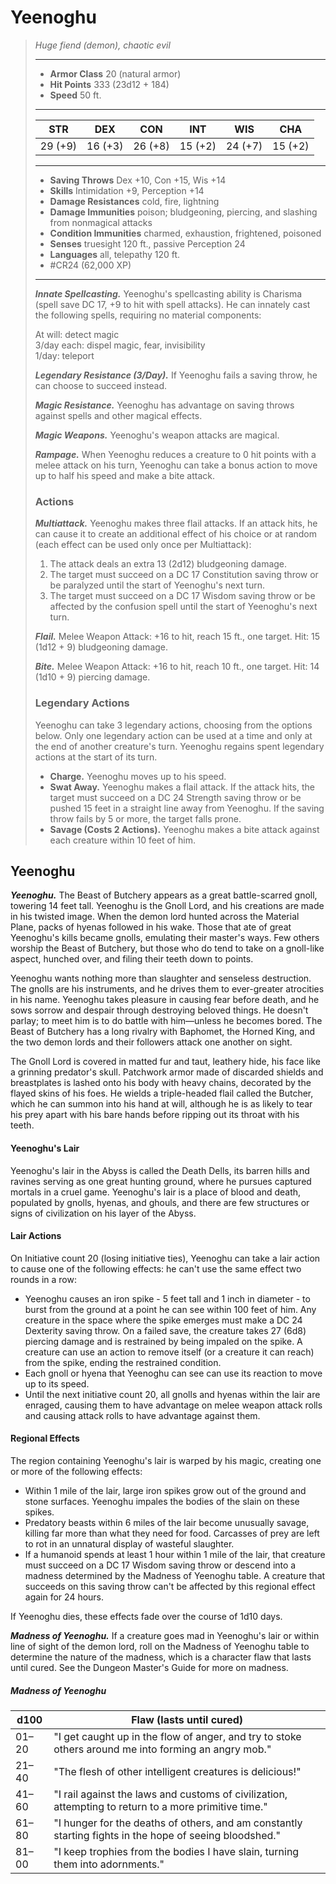 # Yeenoghu
>*Huge fiend (demon), chaotic evil*
>___
>- **Armor Class** 20 (natural armor)
>- **Hit Points** 333 (23d12 + 184)
>- **Speed** 50 ft.
>___
>|STR|DEX|CON|INT|WIS|CHA|
>|:---:|:---:|:---:|:---:|:---:|:---:|
>|29 (+9)|16 (+3)|26 (+8)|15 (+2)|24 (+7)|15 (+2)|
>___
>- **Saving Throws** Dex +10, Con +15, Wis +14
>- **Skills** Intimidation +9, Perception +14
>- **Damage Resistances** cold, fire, lightning
>- **Damage Immunities** poison; bludgeoning, piercing, and slashing from nonmagical attacks
>- **Condition Immunities** charmed, exhaustion, frightened, poisoned
>- **Senses** truesight 120 ft., passive Perception 24
>- **Languages** all, telepathy 120 ft.
>- #CR24 (62,000 XP)
>___
>***Innate Spellcasting.*** Yeenoghu's spellcasting ability is Charisma (spell save DC 17, +9 to hit with spell attacks). He can innately cast the following spells, requiring no material components:  
>
>At will: detect magic  
>3/day each: dispel magic, fear, invisibility  
>1/day: teleport  
>
>
>***Legendary Resistance (3/Day).*** If Yeenoghu fails a saving throw, he can choose to succeed instead.  
>
>***Magic Resistance.*** Yeenoghu has advantage on saving throws against spells and other magical effects.  
>
>***Magic Weapons.*** Yeenoghu's weapon attacks are magical.  
>
>***Rampage.*** When Yeenoghu reduces a creature to 0 hit points with a melee attack on his turn, Yeenoghu can take a bonus action to move up to half his speed and make a bite attack.  
>
>### Actions
>***Multiattack.*** Yeenoghu makes three flail attacks. If an attack hits, he can cause it to create an additional effect of his choice or at random (each effect can be used only once per Multiattack):  
>1. The attack deals an extra 13 (2d12) bludgeoning damage.  
>2. The target must succeed on a DC 17 Constitution saving throw or be paralyzed until the start of Yeenoghu's next turn.  
>3. The target must succeed on a DC 17 Wisdom saving throw or be affected by the confusion spell until the start of Yeenoghu's next turn.  
>
>***Flail.*** Melee Weapon Attack: +16 to hit, reach 15 ft., one target. Hit: 15 (1d12 + 9) bludgeoning damage.  
>
>***Bite.*** Melee Weapon Attack: +16 to hit, reach 10 ft., one target. Hit: 14 (1d10 + 9) piercing damage.  
>
>### Legendary Actions
>Yeenoghu can take 3 legendary actions, choosing from the options below. Only one legendary action can be used at a time and only at the end of another creature's turn. Yeenoghu regains spent legendary actions at the start of its turn.
>
>- **Charge.** Yeenoghu moves up to his speed.
>- **Swat Away.** Yeenoghu makes a flail attack. If the attack hits, the target must succeed on a DC 24 Strength saving throw or be pushed 15 feet in a straight line away from Yeenoghu. If the saving throw fails by 5 or more, the target falls prone.
>- **Savage (Costs 2 Actions).** Yeenoghu makes a bite attack against each creature within 10 feet of him.

## Yeenoghu

***Yeenoghu.*** The Beast of Butchery appears as a great battle-scarred gnoll, towering 14 feet tall. Yeenoghu is the Gnoll Lord, and his creations are made in his twisted image. When the demon lord hunted across the Material Plane, packs of hyenas followed in his wake. Those that ate of great Yeenoghu's kills became gnolls, emulating their master's ways. Few others worship the Beast of Butchery, but those who do tend to take on a gnoll-like aspect, hunched over, and filing their teeth down to points.

Yeenoghu wants nothing more than slaughter and senseless destruction. The gnolls are his instruments, and he drives them to ever-greater atrocities in his name. Yeenoghu takes pleasure in causing fear before death, and he sows sorrow and despair through destroying beloved things. He doesn't parlay; to meet him is to do battle with him—unless he becomes bored. The Beast of Butchery has a long rivalry with Baphomet, the Horned King, and the two demon lords and their followers attack one another on sight.

The Gnoll Lord is covered in matted fur and taut, leathery hide, his face like a grinning predator's skull. Patchwork armor made of discarded shields and breastplates is lashed onto his body with heavy chains, decorated by the flayed skins of his foes. He wields a triple-headed flail called the Butcher, which he can summon into his hand at will, although he is as likely to tear his prey apart with his bare hands before ripping out its throat with his teeth.

#### Yeenoghu's Lair
Yeenoghu's lair in the Abyss is called the Death Dells, its barren hills and ravines serving as one great hunting ground, where he pursues captured mortals in a cruel game. Yeenoghu's lair is a place of blood and death, populated by gnolls, hyenas, and ghouls, and there are few structures or signs of civilization on his layer of the Abyss.

#### Lair Actions
On Initiative count 20 (losing initiative ties), Yeenoghu can take a lair action to cause one of the following effects: he can't use the same effect two rounds in a row:

- Yeenoghu causes an iron spike - 5 feet tall and 1 inch in diameter - to burst from the ground at a point he can see within 100 feet of him. Any creature in the space where the spike emerges must make a DC 24 Dexterity saving throw. On a failed save, the creature takes 27 (6d8) piercing damage and is restrained by being impaled on the spike. A creature can use an action to remove itself (or a creature it can reach) from the spike, ending the restrained condition.
- Each gnoll or hyena that Yeenoghu can see can use its reaction to move up to its speed.
- Until the next initiative count 20, all gnolls and hyenas within the lair are enraged, causing them to have advantage on melee weapon attack rolls and causing attack rolls to have advantage against them.

#### Regional Effects
The region containing Yeenoghu's lair is warped by his magic, creating one or more of the following effects:

- Within 1 mile of the lair, large iron spikes grow out of the ground and stone surfaces. Yeenoghu impales the bodies of the slain on these spikes.
- Predatory beasts within 6 miles of the lair become unusually savage, killing far more than what they need for food. Carcasses of prey are left to rot in an unnatural display of wasteful slaughter.
- If a humanoid spends at least 1 hour within 1 mile of the lair, that creature must succeed on a DC 17 Wisdom saving throw or descend into a madness determined by the Madness of Yeenoghu table. A creature that succeeds on this saving throw can't be affected by this regional effect again for 24 hours.

If Yeenoghu dies, these effects fade over the course of 1d10 days.

***Madness of Yeenoghu.*** If a creature goes mad in Yeenoghu's lair or within line of sight of the demon lord, roll on the Madness of Yeenoghu table to determine the nature of the madness, which is a character flaw that lasts until cured. See the Dungeon Master's Guide for more on madness.

##### Madness of Yeenoghu
| d100 | Flaw (lasts until cured) |
|---|---|
| 01–20 | "I get caught up in the flow of anger, and try to stoke others around me into forming an angry mob." |
| 21–40 | "The flesh of other intelligent creatures is delicious!" |
| 41–60 | "I rail against the laws and customs of civilization, attempting to return to a more primitive time." |
| 61–80 | "I hunger for the deaths of others, and am constantly starting fights in the hope of seeing bloodshed." |
| 81–00 | "I keep trophies from the bodies I have slain, turning them into adornments." |
